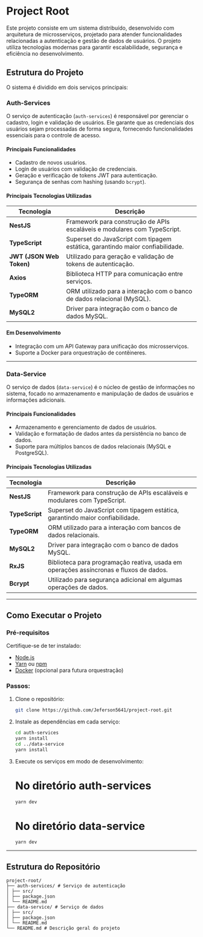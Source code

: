 # Project Root

Este projeto consiste em um sistema distribuído, desenvolvido com arquitetura de microsserviços, projetado para atender funcionalidades relacionadas a autenticação e gestão de dados de usuários. O projeto utiliza tecnologias modernas para garantir escalabilidade, segurança e eficiência no desenvolvimento.

## Estrutura do Projeto

O sistema é dividido em dois serviços principais:

### Auth-Services

O serviço de autenticação (`auth-services`) é responsável por gerenciar o cadastro, login e validação de usuários. Ele garante que as credenciais dos usuários sejam processadas de forma segura, fornecendo funcionalidades essenciais para o controle de acesso.

#### **Principais Funcionalidades**

- Cadastro de novos usuários.
- Login de usuários com validação de credenciais.
- Geração e verificação de tokens JWT para autenticação.
- Segurança de senhas com hashing (usando `bcrypt`).

#### **Principais Tecnologias Utilizadas**

| **Tecnologia**           | **Descrição**                                                                 |
| ------------------------ | ----------------------------------------------------------------------------- |
| **NestJS**               | Framework para construção de APIs escaláveis e modulares com TypeScript.      |
| **TypeScript**           | Superset do JavaScript com tipagem estática, garantindo maior confiabilidade. |
| **JWT (JSON Web Token)** | Utilizado para geração e validação de tokens de autenticação.                 |
| **Axios**                | Biblioteca HTTP para comunicação entre serviços.                              |
| **TypeORM**              | ORM utilizado para a interação com o banco de dados relacional (MySQL).       |
| **MySQL2**               | Driver para integração com o banco de dados MySQL.                            |

#### **Em Desenvolvimento**

- Integração com um API Gateway para unificação dos microsserviços.
- Suporte a Docker para orquestração de contêineres.

---

### Data-Service

O serviço de dados (`data-service`) é o núcleo de gestão de informações no sistema, focado no armazenamento e manipulação de dados de usuários e informações adicionais.

#### **Principais Funcionalidades**

- Armazenamento e gerenciamento de dados de usuários.
- Validação e formatação de dados antes da persistência no banco de dados.
- Suporte para múltiplos bancos de dados relacionais (MySQL e PostgreSQL).

#### **Principais Tecnologias Utilizadas**

| **Tecnologia** | **Descrição**                                                                          |
| -------------- | -------------------------------------------------------------------------------------- |
| **NestJS**     | Framework para construção de APIs escaláveis e modulares com TypeScript.               |
| **TypeScript** | Superset do JavaScript com tipagem estática, garantindo maior confiabilidade.          |
| **TypeORM**    | ORM utilizado para a interação com bancos de dados relacionais.                        |
| **MySQL2**     | Driver para integração com o banco de dados MySQL.                                     |
| **RxJS**       | Biblioteca para programação reativa, usada em operações assíncronas e fluxos de dados. |
| **Bcrypt**     | Utilizado para segurança adicional em algumas operações de dados.                      |

<!--#### **Em Desenvolvimento**

- Expansão de suporte a novos bancos de dados, caso necessário.
- Integração com serviços externos para sincronização de dados.
-->
---

## Como Executar o Projeto

### Pré-requisitos

Certifique-se de ter instalado:

- [Node.js](https://nodejs.org/)
- [Yarn](https://yarnpkg.com/) ou [npm](https://www.npmjs.com/)
- [Docker](https://www.docker.com/) (opcional para futura orquestração)

### Passos:

1. Clone o repositório:

   ```bash
   git clone https://github.com/Jeferson5641/project-root.git
   ```

2. Instale as dependências em cada serviço:

   ```bash
   cd auth-services
   yarn install
   cd ../data-service
   yarn install
   ```

3. Execute os serviços em modo de desenvolvimento:

   # No diretório auth-services

   ```bash
   yarn dev
   ```

   # No diretório data-service

   ```bash
   yarn dev
   ```

---

## Estrutura do Repositório

```plaintext
project-root/
├── auth-services/ # Serviço de autenticação
│ ├── src/
│ ├── package.json
│ └── README.md
├── data-service/ # Serviço de dados
│ ├── src/
│ ├── package.json
│ └── README.md
└── README.md # Descrição geral do projeto
```
